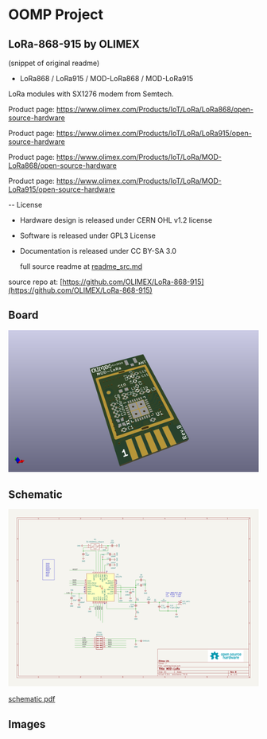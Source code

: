 # OOMP Project  
## LoRa-868-915  by OLIMEX  
  
(snippet of original readme)  
  
- LoRa868 / LoRa915 / MOD-LoRa868 / MOD-LoRa915  
  
LoRa modules with SX1276 modem from Semtech.  
  
Product page: https://www.olimex.com/Products/IoT/LoRa/LoRa868/open-source-hardware  
  
Product page: https://www.olimex.com/Products/IoT/LoRa/LoRa915/open-source-hardware  
  
Product page: https://www.olimex.com/Products/IoT/LoRa/MOD-LoRa868/open-source-hardware  
  
Product page: https://www.olimex.com/Products/IoT/LoRa/MOD-LoRa915/open-source-hardware  
  
  
-- License  
* Hardware design is released under CERN OHL v1.2 license  
* Software is released under GPL3 License  
* Documentation is released under CC BY-SA 3.0  
  
  
  full source readme at [readme_src.md](readme_src.md)  
  
source repo at: [https://github.com/OLIMEX/LoRa-868-915](https://github.com/OLIMEX/LoRa-868-915)  
## Board  
  
[![working_3d.png](working_3d_600.png)](working_3d.png)  
## Schematic  
  
[![working_schematic.png](working_schematic_600.png)](working_schematic.png)  
  
[schematic pdf](working_schematic.pdf)  
## Images  

